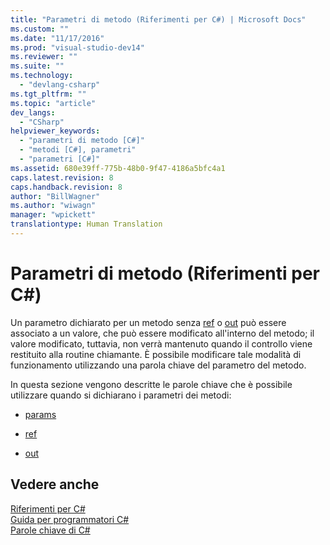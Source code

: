 ```yaml
---
title: "Parametri di metodo (Riferimenti per C#) | Microsoft Docs"
ms.custom: ""
ms.date: "11/17/2016"
ms.prod: "visual-studio-dev14"
ms.reviewer: ""
ms.suite: ""
ms.technology: 
  - "devlang-csharp"
ms.tgt_pltfrm: ""
ms.topic: "article"
dev_langs: 
  - "CSharp"
helpviewer_keywords: 
  - "parametri di metodo [C#]"
  - "metodi [C#], parametri"
  - "parametri [C#]"
ms.assetid: 680e39ff-775b-48b0-9f47-4186a5bfc4a1
caps.latest.revision: 8
caps.handback.revision: 8
author: "BillWagner"
ms.author: "wiwagn"
manager: "wpickett"
translationtype: Human Translation
---
```

# Parametri di metodo (Riferimenti per C#)
Un parametro dichiarato per un metodo senza [ref](../../../csharp/language-reference/keywords/ref.md) o [out](../../../csharp/language-reference/keywords/out.md) può essere associato a un valore,  che può essere modificato all'interno del metodo; il valore modificato, tuttavia, non verrà mantenuto quando il controllo viene restituito alla routine chiamante.  È possibile modificare tale modalità di funzionamento utilizzando una parola chiave del parametro del metodo.  
  
 In questa sezione vengono descritte le parole chiave che è possibile utilizzare quando si dichiarano i parametri dei metodi:  
  
-   [params](../../../csharp/language-reference/keywords/params.md)  
  
-   [ref](../../../csharp/language-reference/keywords/ref.md)  
  
-   [out](../../../csharp/language-reference/keywords/out.md)  
  
## Vedere anche  
 [Riferimenti per C\#](../../../csharp/language-reference/index.md)   
 [Guida per programmatori C\#](../../../csharp/programming-guide/index.md)   
 [Parole chiave di C\#](../../../csharp/language-reference/keywords/index.md)